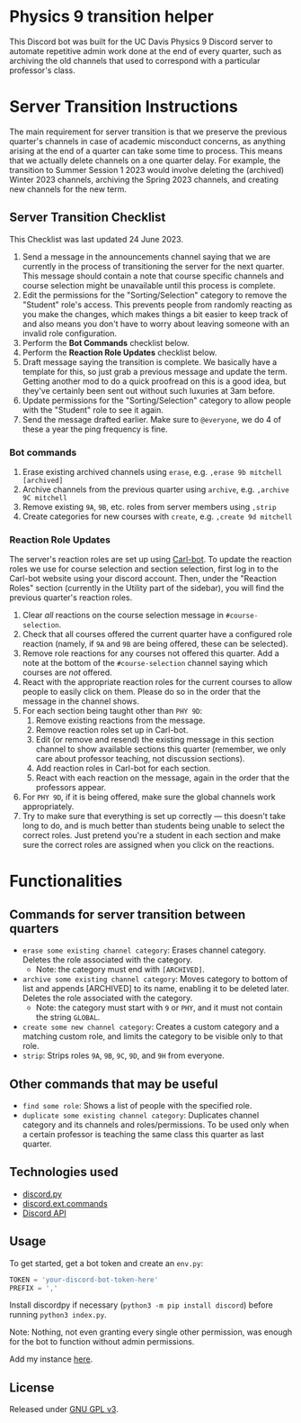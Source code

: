 # Physics 9 transition helper 
This Discord bot was built for the UC Davis Physics 9 Discord server to automate
repetitive admin work done at the end of every quarter, such as archiving the
old channels that used to correspond with a particular professor's class.

# Server Transition Instructions
The main requirement for server transition is that we preserve the previous
quarter's channels in case of academic misconduct concerns, as anything arising
at the end of a quarter can take some time to process. This means that we
actually delete channels on a one quarter delay. For example, the transition
to Summer Session 1 2023 would involve deleting the (archived) Winter 2023
channels, archiving the Spring 2023 channels, and creating new channels for
the new term.

## Server Transition Checklist
This Checklist was last updated 24 June 2023.

1. Send a message in the announcements channel saying that we are currently in
the process of transitioning the server for the next quarter. This message
should contain a note that course specific channels and course selection might
be unavailable until this process is complete.
2. Edit the permissions for the "Sorting/Selection" category to remove the
"Student" role's access. This prevents people from randomly reacting as you
make the changes, which makes things a bit easier to keep track of and also
means you don't have to worry about leaving someone with an invalid role
configuration.
3. Perform the **Bot Commands** checklist below.
4. Perform the **Reaction Role Updates** checklist below.
5. Draft message saying the transition is complete. We basically have a
template for this, so just grab a previous message and update the term. Getting
another mod to do a quick proofread on this is a good idea, but they've certainly
been sent out without such luxuries at 3am before.
6. Update permissions for the "Sorting/Selection" category to allow people with
the "Student" role to see it again.
7. Send the message drafted earlier. Make sure to `@everyone`, we do 4 of these
a year the ping frequency is fine.

### Bot commands
1. Erase existing archived channels using `erase`, e.g. `,erase 9b mitchell [archived]`
2. Archive channels from the previous quarter using `archive`, e.g. `,archive 9C mitchell`
3. Remove existing `9A`, `9B`, etc. roles from server members using `,strip`
4. Create categories for new courses with `create`, e.g. `,create 9d mitchell`

### Reaction Role Updates
The server's reaction roles are set up using [Carl-bot](https://carl.gg). To
update the reaction roles we use for course selection and section selection,
first log in to the Carl-bot website using your discord account. Then, under
the "Reaction Roles" section (currently in the Utility part of the sidebar),
you will find the previous quarter's reaction roles.


1. Clear *all* reactions on the course selection message in `#course-selection`.
2. Check that all courses offered the current quarter have a configured role
reaction (namely, if `9A` and `9B` are being offered, these can be selected).
3. Remove role reactions for any courses not offered this quarter. Add a note
at the bottom of the `#course-selection` channel saying which courses are
*not* offered.
4. React with the appropriate reaction roles for the current courses to allow
people to easily click on them. Please do so in the order that the message
in the channel shows.
5. For each section being taught other than `PHY 9D`:
    1. Remove existing reactions from the message.
    2. Remove reaction roles set up in Carl-bot.
    3. Edit (or remove and resend) the existing message in this section channel
       to show available sections this quarter (remember, we only care about
       professor teaching, not discussion sections).
    4. Add reaction roles in Carl-bot for each section.
    5. React with each reaction on the message, again in the order that the
       professors appear.
6. For `PHY 9D`, if it is being offered, make sure the global channels work
appropriately.
7. Try to make sure that everything is set up correctly — this doesn't take long
to do, and is much better than students being unable to select the correct roles.
Just pretend you're a student in each section and make sure the correct roles
are assigned when you click on the reactions.

# Functionalities
## Commands for server transition between quarters
* `erase some existing channel category`: Erases channel category.
  Deletes the role associated with the category.
  * Note: the category must end with `[ARCHIVED]`.
* `archive some existing channel category`: Moves category to bottom of list and
  appends [ARCHIVED] to its name, enabling it to be deleted later.
  Deletes the role associated with the category.
  * Note: the category must start with `9` or `PHY`, and it must not
    contain the string `GLOBAL`.
* `create some new channel category`: Creates a custom category and a matching
  custom role, and limits the category to be visible only to that role.
* `strip`: Strips roles `9A`, `9B`, `9C`, `9D`, and `9H` from everyone.

## Other commands that may be useful
* `find some role`: Shows a list of people with the specified role.
* `duplicate some existing channel category`: Duplicates channel category
  and its channels and roles/permissions. To be used only when a certain
  professor is teaching the same class this quarter as last quarter.


## Technologies used
- [discord.py](https://discordpy.readthedocs.io/en/latest/index.html)
- [discord.ext.commands](https://discordpy.readthedocs.io/en/latest/ext/commands/index.html)
- [Discord API](https://discord.com/developers/docs/intro)


## Usage
To get started, get a bot token and create an `env.py`:
```py
TOKEN = 'your-discord-bot-token-here'
PREFIX = ','
```

Install discordpy if necessary (`python3 -m pip install discord`) before running
`python3 index.py`.

Note: Nothing, not even granting every single other permission, was enough for
the bot to function without admin permissions.

Add my instance
[here](https://discord.com/api/oauth2/authorize?client_id=724415454604689421&permissions=8&scope=bot).


## License
Released under [GNU GPL v3](https://www.gnu.org/licenses/gpl-3.0.en.html). 
